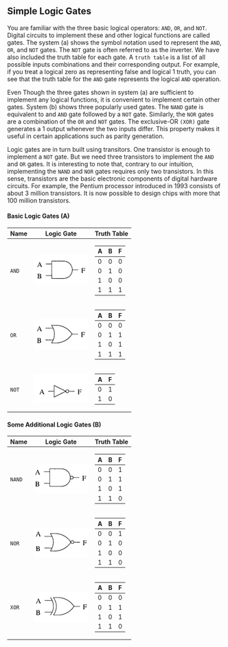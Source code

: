 ## Simple Logic Gates

You are familiar with the three basic logical operators: `AND`, `OR`, and `NOT`. Digital circuits to implement these and other logical functions are called gates. The system (a) shows the symbol notation used to represent the `AND`, `OR`, and `NOT` gates. The `NOT` gate is often referred to as the inverter. We have also included the truth table for each gate. A `truth table` is a list of all possible inputs combinations and their corresponding output. For example, if you treat a logical zero as representing false and logical 1 truth, you can see that the truth table for the `AND` gate represents the logical `AND` operation.

Even Though the three gates shown in system (a) are sufficient to implement any logical functions, it is convenient to implement certain other gates. System (b) shows three popularly used gates. The `NAND` gate is equivalent to and `AND` gate followed by a `NOT` gate. Similarly, the `NOR` gates are a combination of the `OR` and `NOT` gates. The exclusive-OR `(XOR)` gate generates a 1 output whenever the two inputs differ. This property makes it useful in certain applications such as parity generation.

Logic gates are in turn built using transitors. One transistor is enough to implement a `NOT` gate. But we need three transistors to implement the `AND` and `OR` gates. It is interesting to note that, contrary to our intuition, implementing the `NAND` and `NOR` gates requires only two transistors. In this sense, transistors are the basic electronic components of digital hardware circuits. For example, the Pentium processor introduced in 1993 consists of about 3 million transistors. It is now possible to design chips with more that 100 million transistors.

#### Basic Logic Gates (A)

| Name | Logic Gate | Truth Table |
|------| -----------|-------------|
| `AND` | ![AND Gate](https://github.com/romuro-pauliv/Introduction-to-Assembly/blob/main/Part%20II%20-%20Computer%20Organization/static/AND%20gate.png?raw=true) | <table> <thead>  <tr> <th>A</th> <th>B</th> <th>F</th> <tbody> <tr> <td>0</td> <td>0</td> <td>0</td> </tr> <tr> <td>0</td> <td>1</td> <td>0</td> </tr> <tr> <td>1</td> <td>0</td> <td>0</td> </tr> <tr> <td>1</td> <td>1</td> <td>1</td> </tr> </tbody> </tr> </thead> </table> |
| `OR` | ![OR Gate](https://github.com/romuro-pauliv/Introduction-to-Assembly/blob/main/Part%20II%20-%20Computer%20Organization/static/OR%20gate.png?raw=true) |<table> <thead>  <tr> <th>A</th> <th>B</th> <th>F</th> <tbody> <tr> <td>0</td> <td>0</td> <td>0</td> </tr> <tr> <td>0</td> <td>1</td> <td>1</td> </tr> <tr> <td>1</td> <td>0</td> <td>1</td> </tr> <tr> <td>1</td> <td>1</td> <td>1</td> </tr> </tbody> </tr> </thead> </table>|
| `NOT` | ![NOT Gate](https://github.com/romuro-pauliv/Introduction-to-Assembly/blob/main/Part%20II%20-%20Computer%20Organization/static/NOT%20gate.png?raw=true) | <table> <thead>  <tr> <th>A</th> <th>F</th> <tbody> <tr> <td>0</td> <td>1</td> </tr> <tr> <td>1</td> <td>0</td></tr></tbody> </tr> </thead> </table>|

#### Some Additional Logic Gates (B)

| Name | Logic Gate | Truth Table |
|------| -----------|-------------|
| `NAND` | ![NAND Gate](https://github.com/romuro-pauliv/Introduction-to-Assembly/blob/main/Part%20II%20-%20Computer%20Organization/static/NAND%20gate.png?raw=true) | <table> <thead>  <tr> <th>A</th> <th>B</th> <th>F</th> <tbody> <tr> <td>0</td> <td>0</td> <td>1</td> </tr> <tr> <td>0</td> <td>1</td> <td>1</td> </tr> <tr> <td>1</td> <td>0</td> <td>1</td> </tr> <tr> <td>1</td> <td>1</td> <td>0</td> </tr> </tbody> </tr> </thead> </table> |
| `NOR` | ![NOR Gate](https://github.com/romuro-pauliv/Introduction-to-Assembly/blob/main/Part%20II%20-%20Computer%20Organization/static/NOR%20gate.png?raw=true) | <table> <thead>  <tr> <th>A</th> <th>B</th> <th>F</th> <tbody> <tr> <td>0</td> <td>0</td> <td>1</td> </tr> <tr> <td>0</td> <td>1</td> <td>0</td> </tr> <tr> <td>1</td> <td>0</td> <td>0</td> </tr> <tr> <td>1</td> <td>1</td> <td>0</td> </tr> </tbody> </tr> </thead> </table> |
| `XOR` | ![XOR Gate](https://github.com/romuro-pauliv/Introduction-to-Assembly/blob/main/Part%20II%20-%20Computer%20Organization/static/XOR%20gate.png?raw=true) | <table> <thead>  <tr> <th>A</th> <th>B</th> <th>F</th> <tbody> <tr> <td>0</td> <td>0</td> <td>0</td> </tr> <tr> <td>0</td> <td>1</td> <td>1</td> </tr> <tr> <td>1</td> <td>0</td> <td>1</td> </tr> <tr> <td>1</td> <td>1</td> <td>0</td> </tr> </tbody> </tr> </thead> </table> |

